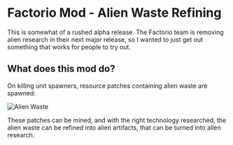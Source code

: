 Factorio Mod - Alien Waste Refining
===================================

This is somewhat of a rushed alpha release.  The Factorio team is removing alien research in their next major release, so I wanted to just get out something that works for people to try out.

What does this mod do?
----------------------

On killing unit spawners, resource patches containing alien waste are spawned:

![Alien Waste](https://imgur.com/a/OjZad)

These patches can be mined, and with the right technology researched, the alien waste can be refined into alien artifacts, that can be turned into alien research.

